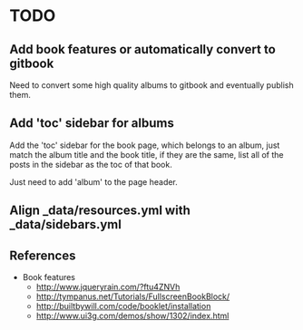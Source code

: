 
# TODO

## Add book features or automatically convert to gitbook

Need to convert some high quality albums to gitbook and eventually publish
them.

## Add 'toc' sidebar for albums

Add the 'toc' sidebar for the book page, which belongs to an album, just match
the album title and the book title, if they are the same, list all of the posts
in the sidebar as the toc of that book.

Just need to add 'album' to the page header.

## Align _data/resources.yml with _data/sidebars.yml

## References

- Book features
    * http://www.jqueryrain.com/?ftu4ZNVh
    * http://tympanus.net/Tutorials/FullscreenBookBlock/
    * http://builtbywill.com/code/booklet/installation
    * http://www.ui3g.com/demos/show/1302/index.html
